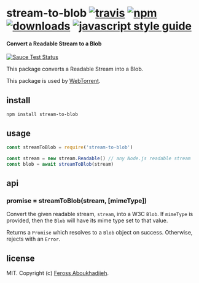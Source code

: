 # stream-to-blob [![travis][travis-image]][travis-url] [![npm][npm-image]][npm-url] [![downloads][downloads-image]][downloads-url] [![javascript style guide][standard-image]][standard-url]

[travis-image]: https://img.shields.io/travis/feross/stream-to-blob/master.svg
[travis-url]: https://travis-ci.org/feross/stream-to-blob
[npm-image]: https://img.shields.io/npm/v/stream-to-blob.svg
[npm-url]: https://npmjs.org/package/stream-to-blob
[downloads-image]: https://img.shields.io/npm/dm/stream-to-blob.svg
[downloads-url]: https://npmjs.org/package/stream-to-blob
[standard-image]: https://img.shields.io/badge/code_style-standard-brightgreen.svg
[standard-url]: https://standardjs.com
#### Convert a Readable Stream to a Blob

[![Sauce Test Status](https://saucelabs.com/browser-matrix/stream-to-blob.svg)](https://saucelabs.com/u/stream-to-blob)

This package converts a Readable Stream into a Blob.

This package is used by [WebTorrent](https://webtorrent.io).

## install

```
npm install stream-to-blob
```

## usage

```js
const streamToBlob = require('stream-to-blob')

const stream = new stream.Readable() // any Node.js readable stream
const blob = await streamToBlob(stream)
```

## api

### promise = streamToBlob(stream, [mimeType])

Convert the given readable stream, `stream`, into a W3C `Blob`. If `mimeType` is provided, then the `Blob` will have its mime type set to that value.

Returns a `Promise` which resolves to a `Blob` object on success. Otherwise, rejects with an `Error`.

## license

MIT. Copyright (c) [Feross Aboukhadijeh](https://feross.org).
